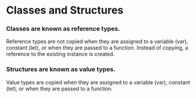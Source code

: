 # Classes and Structures

### Classes are known as reference types.
Reference types are not copied when they are assigned to a variable (var), constant (let), or when they are passed to a function. Instead of copying, a reference to the existing instance is created.

### Structures are known as value types.
Value types are copied when they are assigned to a variable (var), constant (let), or when they are passed to a function.
